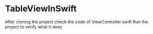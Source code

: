 # TableViewInSwift
After cloning the project check the code of ViewController.swift
Run the project to verify what it does
